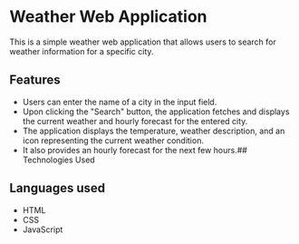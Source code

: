 # Weather Web Application

This is a simple weather web application that allows users to search for weather information for a specific city.

## Features

- Users can enter the name of a city in the input field.
- Upon clicking the "Search" button, the application fetches and displays the current weather and hourly forecast for the entered city.
- The application displays the temperature, weather description, and an icon representing the current weather condition.
- It also provides an hourly forecast for the next few hours.## Technologies Used

## Languages used
- HTML
- CSS
- JavaScript